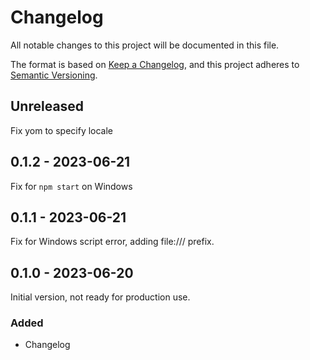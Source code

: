 # Changelog

All notable changes to this project will be documented in this file.

The format is based on [Keep a Changelog](https://keepachangelog.com/en/1.0.0/),
and this project adheres to [Semantic Versioning](https://semver.org/spec/v2.0.0.html).

## Unreleased

Fix yom to specify locale

## 0.1.2 - 2023-06-21

Fix for `npm start` on Windows

## 0.1.1 - 2023-06-21

Fix for Windows script error, adding file:/// prefix.

## 0.1.0 - 2023-06-20

Initial version, not ready for production use.

### Added

- Changelog
